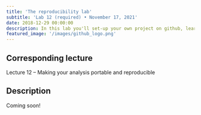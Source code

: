 ```yaml
---
title: 'The reproducibility lab'
subtitle: 'Lab 12 (required) • November 17, 2021'
date: 2018-12-29 00:00:00
description: In this lab you'll set-up your own project on github, learn to interact with this project from the command line, and then archive the project for publication using Zenodo.
featured_image: '/images/github_logo.png'
---
```


## Corresponding lecture

Lecture 12 – Making your analysis portable and reproducible

## Description

Coming soon!